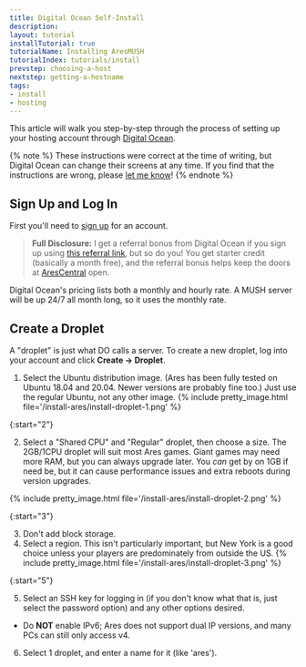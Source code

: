 ```yaml
---
title: Digital Ocean Self-Install
description: 
layout: tutorial
installTutorial: true
tutorialName: Installing AresMUSH
tutorialIndex: tutorials/install
prevstep: choosing-a-host
nextstep: getting-a-hostname
tags:
- install
- hosting
---
```


This article will walk you step-by-step through the process of setting up your hosting account through [Digital Ocean](http://www.digitalocean.com/?refcode=5c07173bc1f2).

{% note %} 
These instructions were correct at the time of writing, but Digital Ocean can change their screens at any time.  If you find that the instructions are wrong, please [let me know](/feedback.html)!
{% endnote %}

## Sign Up and Log In

First you'll need to [sign up](http://www.digitalocean.com/?refcode=5c07173bc1f2) for an account.

> **Full Disclosure:** I get a referral bonus from Digital Ocean if you sign up using [this referral link](http://www.digitalocean.com/?refcode=5c07173bc1f2), but so do you!  You get starter credit (basically a month free), and the referral bonus helps keep the doors at [AresCentral](/arescentral.html) open.

Digital Ocean's pricing lists both a monthly and hourly rate.  A MUSH server will be up 24/7 all month long, so it uses the monthly rate.

## Create a Droplet

A "droplet" is just what DO calls a server.  To create a new droplet, log into your account and click **Create -> Droplet**.  

1. Select the Ubuntu distribution image.  (Ares has been fully tested on Ubuntu 18.04 and 20.04.  Newer versions are probably fine too.)  Just use the regular Ubuntu, not any other image.
{% include pretty_image.html file='/install-ares/install-droplet-1.png' %}

{:start="2"}

2. Select a "Shared CPU" and "Regular" droplet, then choose a size. The 2GB/1CPU droplet will suit most Ares games. Giant games may need more RAM, but you can always upgrade later. You *can* get by on 1GB if need be, but it can cause performance issues and extra reboots during version upgrades.

{% include pretty_image.html file='/install-ares/install-droplet-2.png' %}

{:start="3"}

3. Don't add block storage.
4. Select a region. This isn't particularly important, but New York is a good choice unless your players are predominately from outside the US.
{% include pretty_image.html file='/install-ares/install-droplet-3.png' %}


{:start="5"}

5. Select an SSH key for logging in (if you don't know what that is, just select the password option) and any other options desired.
* Do **NOT** enable IPv6; Ares does not support dual IP versions, and many PCs can still only access v4.
6. Select 1 droplet, and enter a name for it (like 'ares').
